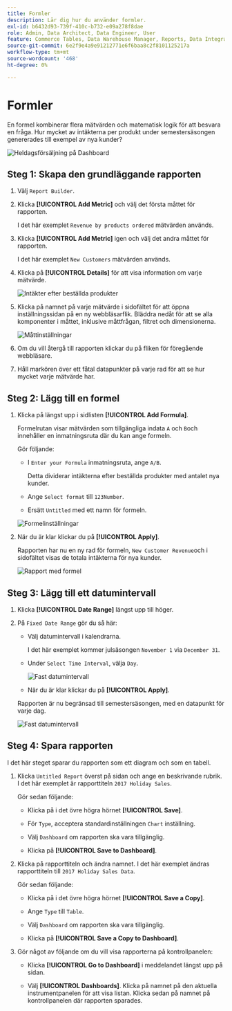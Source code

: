 ```yaml
---
title: Formler
description: Lär dig hur du använder formler.
exl-id: b6432d93-739f-410c-b732-e09a278f8dae
role: Admin, Data Architect, Data Engineer, User
feature: Commerce Tables, Data Warehouse Manager, Reports, Data Integration
source-git-commit: 6e2f9e4a9e91212771e6f6baa8c2f8101125217a
workflow-type: tm+mt
source-wordcount: '468'
ht-degree: 0%

---
```


# Formler

En formel kombinerar flera mätvärden och matematisk logik för att besvara en fråga. Hur mycket av intäkterna per produkt under semestersäsongen genererades till exempel av nya kunder?

![Heldagsförsäljning på Dashboard](../../assets/magento-bi-report-builder-revenue-by-products-formula-report-holiday-sales-dashboard.png)

## Steg 1: Skapa den grundläggande rapporten

1. Välj `Report Builder`.

1. Klicka **[!UICONTROL Add Metric]** och välj det första måttet för rapporten.

   I det här exemplet `Revenue by products ordered` mätvärden används.

1. Klicka **[!UICONTROL Add Metric]** igen och välj det andra måttet för rapporten.

   I det här exemplet `New Customers` mätvärden används.

1. Klicka på **[!UICONTROL Details]** för att visa information om varje mätvärde.

   ![Intäkter efter beställda produkter](../../assets/magento-bi-report-builder-revenue-by-products.png)

1. Klicka på namnet på varje mätvärde i sidofältet för att öppna inställningssidan på en ny webbläsarflik. Bläddra nedåt för att se alla komponenter i måttet, inklusive måttfrågan, filtret och dimensionerna.

   ![Måttinställningar](../../assets/magento-bi-report-builder-revenue-by-products-metric-detail.png)

1. Om du vill återgå till rapporten klickar du på fliken för föregående webbläsare.

1. Håll markören över ett fåtal datapunkter på varje rad för att se hur mycket varje mätvärde har.

## Steg 2: Lägg till en formel

1. Klicka på längst upp i sidlisten **[!UICONTROL Add Formula]**.

   Formelrutan visar mätvärden som tillgängliga indata `A` och `B`och innehåller en inmatningsruta där du kan ange formeln.

   Gör följande:

   * I `Enter your Formula` inmatningsruta, ange `A/B`.

     Detta dividerar intäkterna efter beställda produkter med antalet nya kunder.

   * Ange `Select format` till `123Number`.

   * Ersätt `Untitled` med ett namn för formeln.

   ![Formelinställningar](../../assets/magento-bi-report-builder-revenue-by-products-add-formula-detail.png)

1. När du är klar klickar du på **[!UICONTROL Apply]**.

   Rapporten har nu en ny rad för formeln, `New Customer Revenue`och i sidofältet visas de totala intäkterna för nya kunder.

   ![Rapport med formel](../../assets/magento-bi-report-builder-revenue-by-products-formula-report.png)

## Steg 3: Lägg till ett datumintervall

1. Klicka **[!UICONTROL Date Range]** längst upp till höger.

1. På `Fixed Date Range` gör du så här:

   * Välj datumintervall i kalendrarna.

     I det här exemplet kommer julsäsongen `November 1` via `December 31`.

   * Under `Select Time Interval`, välja `Day`.

     ![Fast datumintervall](../../assets/magento-bi-report-builder-revenue-by-products-formula-report-fixed-date-range.png)

   * När du är klar klickar du på **[!UICONTROL Apply]**.

   Rapporten är nu begränsad till semestersäsongen, med en datapunkt för varje dag.

   ![Fast datumintervall](../../assets/magento-bi-report-builder-revenue-by-products-formula-report-fixed-date-range-report.png)

## Steg 4: Spara rapporten

I det här steget sparar du rapporten som ett diagram och som en tabell.

1. Klicka `Untitled Report` överst på sidan och ange en beskrivande rubrik. I det här exemplet är rapporttiteln `2017 Holiday Sales`.

   Gör sedan följande:

   * Klicka på i det övre högra hörnet **[!UICONTROL Save]**.

   * För `Type`, acceptera standardinställningen `Chart` inställning.

   * Välj `Dashboard` om rapporten ska vara tillgänglig.

   * Klicka på **[!UICONTROL Save to Dashboard]**.

1. Klicka på rapporttiteln och ändra namnet. I det här exemplet ändras rapporttiteln till `2017 Holiday Sales Data`.

   Gör sedan följande:

   * Klicka på i det övre högra hörnet **[!UICONTROL Save a Copy]**.

   * Ange `Type` till `Table`.

   * Välj `Dashboard` om rapporten ska vara tillgänglig.

   * Klicka på **[!UICONTROL Save a Copy to Dashboard]**.

1. Gör något av följande om du vill visa rapporterna på kontrollpanelen:

   * Klicka **[!UICONTROL Go to Dashboard]** i meddelandet längst upp på sidan.

   * Välj **[!UICONTROL Dashboards]**. Klicka på namnet på den aktuella instrumentpanelen för att visa listan. Klicka sedan på namnet på kontrollpanelen där rapporten sparades.
